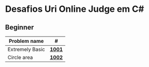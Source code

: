 # Desafios Uri Online Judge em C#
## Beginner

| Problem name | # |
| --- | --- |
| Extremely Basic | [**1001**](https://github.com/KalebeSantana/URI-DESAFIOS/blob/main/Beginner/uri1001/Program.cs) |
| Circle area | [**1002**](https://github.com/KalebeSantana/URI-DESAFIOS/blob/main/Beginner/uri1002/Program.cs) |


